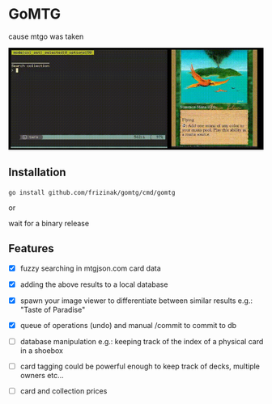 # GoMTG

cause mtgo was taken

![screencast](https://raw.githubusercontent.com/frizinak/gomtg/dev/.github/screen.gif)

## Installation

`go install github.com/frizinak/gomtg/cmd/gomtg`

or

wait for a binary release

## Features

- [x] fuzzy searching in mtgjson.com card data
- [x] adding the above results to a local database
- [x] spawn your image viewer to differentiate between similar results
    e.g.: "Taste of Paradise"
- [x] queue of operations (undo) and manual /commit to commit to db
- [ ] database manipulation
    e.g.: keeping track of the index of a physical card in a shoebox
- [ ] card tagging
    could be powerful enough to keep track of decks, multiple owners etc...
- [ ] card and collection prices

